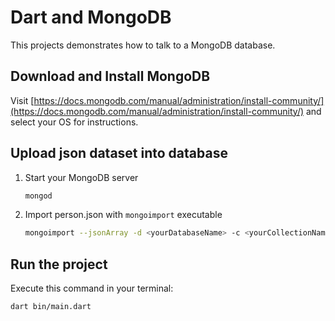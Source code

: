 # Dart and MongoDB

This projects demonstrates how to talk to a MongoDB database.

## Download and Install MongoDB

Visit [https://docs.mongodb.com/manual/administration/install-community/](https://docs.mongodb.com/manual/administration/install-community/) and select your OS for instructions.

## Upload json dataset into database

1. Start your MongoDB server

   ```bash
   mongod
   ```

2. Import person.json with `mongoimport` executable

   ```bash
   mongoimport --jsonArray -d <yourDatabaseName> -c <yourCollectionName> --file <path/To/File.json>
   ```

## Run the project

Execute this command in your terminal:

```bash
dart bin/main.dart
```
